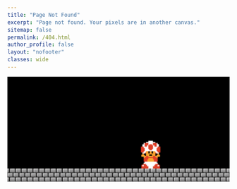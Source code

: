 ```yaml
---
title: "Page Not Found"
excerpt: "Page not found. Your pixels are in another canvas."
sitemap: false
permalink: /404.html
author_profile: false
layout: "nofooter"
classes: wide
---
```


<style>
img {
  display: block;
  margin-left: auto;
  margin-right: auto;
}
</style>
<img class="center" src="/assets/images/404_big.gif" alt="404">
